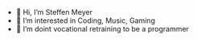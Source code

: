- 👋 Hi, I’m Steffen Meyer
- 👀 I’m interested in Coding, Music, Gaming
- 🌱 I’m doint vocational retraining to be a programmer

<!---
MrAtomfried/MrAtomfried is a ✨ special ✨ repository because its `README.md` (this file) appears on your GitHub profile.
You can click the Preview link to take a look at your changes.
--->
